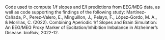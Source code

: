 Code used to compute 1/f slopes and E/I predictions from EEG/MEG data, as well as code supporting the findings of the following study:
Martínez-Cañada, P., Perez-Valero, E., Minguillon, J., Pelayo, F., López-Gordo, M. A., & Morillas, C. (2022). Combining Aperiodic 1/f Slopes and Brain Simulation: An EEG/MEG Proxy Marker of Excitation/Inhibition Imbalance in Alzheimer’s Disease. bioRxiv, 2022-12.
